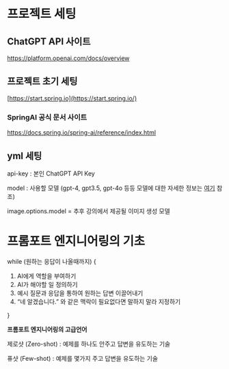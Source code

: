 # 프로젝트 세팅

## ChatGPT API 사이트
https://platform.openai.com/docs/overview

## 프로젝트 초기 세팅
[https://start.spring.io](https://start.spring.io/)

### SpringAI 공식 문서 사이트
https://docs.spring.io/spring-ai/reference/index.html

## yml 세팅

api-key : 본인 ChatGPT API Key

model : 사용할 모델 (gpt-4, gpt3.5, gpt-4o 등등 모델에 대한 자세한 정보는 [여기](https://platform.openai.com/docs/models) 참조)

image.options.model = 추후 강의에서 제공될 이미지 생성 모델


# 프롬포트 엔지니어링의 기초

while (원하는 응답이 나올때까지) {

1. AI에게 역할을 부여하기
2. AI가 해야할 일 정의하기
3. 예시 질문과 응답을 통하여 원하는 답변 이끌어내기
4. “네 알겠습니다.” 와 같은 맥락이 필요없다면 말하지 말라 지정하기

}

**프롬포트 엔지니어링의 고급언어**

제로샷 (Zero-shot) : 예제를 하나도 안주고 답변을 유도하는 기술

퓨샷 (Few-shot) : 예제를 몇가지 주고 답변을 유도하는 기술
